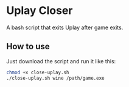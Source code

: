 # Uplay Closer
A bash script that exits Uplay after game exits.

## How to use
Just download the script and run it like this:
```bash
chmod +x close-uplay.sh
./close-uplay.sh wine /path/game.exe
```
